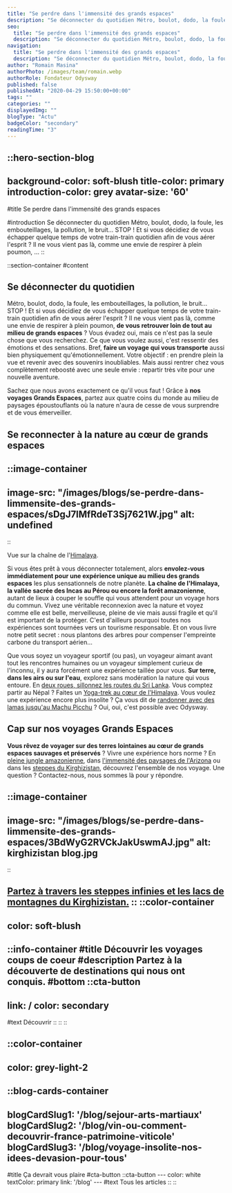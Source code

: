 ```yaml
---
title: "Se perdre dans l'immensité des grands espaces"
description: "Se déconnecter du quotidien Métro, boulot, dodo, la foule, les embouteillages, la pollution, le bruit… STOP ! Et si vous décidiez de vous échapper quelque temps de votre train-train quotidien afin de vous aérer l'esprit ? Il ne vous vient pas là, comme une envie de respirer à plein poumon, ..."
seo:
  title: "Se perdre dans l'immensité des grands espaces"
  description: "Se déconnecter du quotidien Métro, boulot, dodo, la foule, les embouteillages, la pollution, le bruit… STOP ! Et si vous décidiez de vous éc"
navigation:
  title: "Se perdre dans l'immensité des grands espaces"
  description: "Se déconnecter du quotidien Métro, boulot, dodo, la foule, les embouteillages, la pollution, le bruit… STOP ! Et si vous décidiez de vous échapper quelque temps de votre train-train quotidien afin de vous aérer l'esprit ? Il ne vous vient pas là, comme une envie de respirer à plein poumon, ..."
author: "Romain Masina"
authorPhoto: /images/team/romain.webp
authorRole: Fondateur Odysway
published: false
publishedAt: "2020-04-29 15:50:00+00:00"
tags: ""
categories: ""
displayedImg: ""
blogType: "Actu"
badgeColor: "secondary"
readingTime: "3"
---
```


::hero-section-blog
---
background-color: soft-blush
title-color: primary
introduction-color: grey
avatar-size: '60'
---
#title
Se perdre dans l'immensité des grands espaces

#introduction
Se déconnecter du quotidien Métro, boulot, dodo, la foule, les embouteillages, la pollution, le bruit… STOP ! Et si vous décidiez de vous échapper quelque temps de votre train-train quotidien afin de vous aérer l'esprit ? Il ne vous vient pas là, comme une envie de respirer à plein poumon, ...
::

::section-container
#content
## Se déconnecter du quotidien

Métro, boulot, dodo, la foule, les embouteillages, la pollution, le bruit… STOP ! Et si vous décidiez de vous échapper quelque temps de votre train-train quotidien afin de vous aérer l'esprit ? Il ne vous vient pas là, comme une envie de respirer à plein poumon, **de vous retrouver loin de tout au milieu de grands espaces** ? Vous évadez oui, mais ce n'est pas la seule chose que vous recherchez. Ce que vous voulez aussi, c'est ressentir des émotions et des sensations. Bref, **faire un voyage qui vous transporte** aussi bien physiquement qu'émotionnellement. Votre objectif : en prendre plein la vue et revenir avec des souvenirs inoubliables. Mais aussi rentrer chez vous complètement reboosté avec une seule envie : repartir très vite pour une nouvelle aventure.  
  
Sachez que nous avons exactement ce qu'il vous faut ! Grâce à **nos voyages Grands Espaces**, partez aux quatre coins du monde au milieu de paysages époustouflants où la nature n'aura de cesse de vous surprendre et de vous émerveiller.

## Se reconnecter à la nature au cœur de grands espaces

::image-container
---
image-src: "/images/blogs/se-perdre-dans-limmensite-des-grands-espaces/sDgJ7IMfRdeT3Sj7621W.jpg"
alt: undefined
---
::

Vue sur la chaîne de l'[Himalaya](https://odysway.com/voyages/yoga-trek-himalaya).

Si vous êtes prêt à vous déconnecter totalement, alors **envolez-vous immédiatement pour une expérience unique au milieu des grands espaces** les plus sensationnels de notre planète. **La chaîne de l'Himalaya, la vallée sacrée des Incas au Pérou ou encore la forêt amazonienne**, autant de lieux à couper le souffle qui vous attendent pour un voyage hors du commun. Vivez une véritable reconnexion avec la nature et voyez comme elle est belle, merveilleuse, pleine de vie mais aussi fragile et qu'il est important de la protéger. C'est d'ailleurs pourquoi toutes nos expériences sont tournées vers un tourisme responsable. Et on vous livre notre petit secret : nous plantons des arbres pour compenser l'empreinte carbone du transport aérien…  
  
Que vous soyez un voyageur sportif (ou pas), un voyageur aimant avant tout les rencontres humaines ou un voyageur simplement curieux de l'inconnu, il y aura forcément une expérience taillée pour vous. **Sur terre, dans les airs ou sur l'eau**, explorez sans modération la nature qui vous entoure. En [deux roues, sillonnez les routes du Sri Lanka](https://odysway.com/voyages/voyage-velo-sri-lanka). Vous comptez partir au Népal ? Faites un [Yoga-trek au cœur de l'Himalaya](https://odysway.com/voyages/yoga-trek-himalaya). Vous voulez une expérience encore plus insolite ? Ça vous dit de [randonner avec des lamas jusqu'au Machu Picchu](https://odysway.com/voyages/trek-lamas-perou) ? Oui, oui, c'est possible avec Odysway.

## Cap sur nos voyages Grands Espaces

**Vous rêvez de voyager sur des terres lointaines au cœur de grands espaces sauvages et préservés** ? Vivre une expérience hors norme ? En [pleine jungle amazonienne](https://odysway.com/voyages/survie-jungle-amazonienne), dans [l'immensité des paysages de l'Arizona](https://odysway.com/voyages/cow-boy-ranch-etats-unis) ou dans les [steppes du Kirghizistan](https://odysway.com/voyages/immersion-steppes-kirghizistan), découvrez l'ensemble de nos voyage. Une question ? Contactez-nous, nous sommes là pour y répondre.

::image-container
---
image-src: "/images/blogs/se-perdre-dans-limmensite-des-grands-espaces/3BdWyG2RVCkJakUswmAJ.jpg"
alt: kirghizistan blog.jpg
---
::

[Partez à travers les steppes infinies et les lacs de montagnes du Kirghizistan.](https://odysway.com/voyages/immersion-steppes-kirghizistan)
::
::color-container
---
color: soft-blush
---
  ::info-container
  #title
  Découvrir les voyages coups de coeur
  #description
  Partez à la découverte de destinations qui nous ont conquis.
  #bottom
  ::cta-button
  ---
  link: /
  color: secondary
  ---
  #text
  Découvrir
  ::
  ::
::

::color-container
---
color: grey-light-2
---
  ::blog-cards-container
  ---
  blogCardSlug1: '/blog/sejour-arts-martiaux' 
  blogCardSlug2: '/blog/vin-ou-comment-decouvrir-france-patrimoine-viticole' 
  blogCardSlug3: '/blog/voyage-insolite-nos-idees-devasion-pour-tous' 
  ---
  #title
  Ça devrait vous plaire
  #cta-button
    ::cta-button
    ---
    color: white
    textColor: primary
    link: '/blog'
    ---
    #text
    Tous les  articles
    ::
  ::
